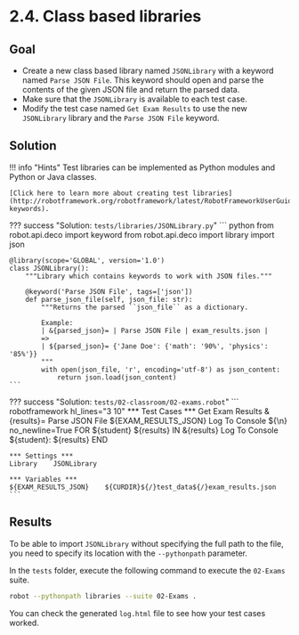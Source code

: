 # 2.4. Class based libraries

## Goal

* Create a new class based library named `JSONLibrary` with a keyword named `Parse JSON File`. This keyword should open and parse the contents of the given JSON file and return the parsed data.
* Make sure that the `JSONLibrary` is available to each test case.
* Modify the test case named `Get Exam Results` to use the new `JSONLibrary` library and the `Parse JSON File` keyword.

## Solution

!!! info "Hints"
    Test libraries can be implemented as Python modules and Python or Java classes.

    [Click here to learn more about creating test libraries](http://robotframework.org/robotframework/latest/RobotFrameworkUserGuide.html#creating-keywords).

??? success "Solution: `tests/libraries/JSONLibrary.py`"
    ``` python
    from robot.api.deco import keyword
    from robot.api.deco import library
    import json


    @library(scope='GLOBAL', version='1.0')
    class JSONLibrary():
        """Library which contains keywords to work with JSON files."""

        @keyword('Parse JSON File', tags=['json'])
        def parse_json_file(self, json_file: str):
            """Returns the parsed ``json_file`` as a dictionary.

            Example:
            | &{parsed_json}= | Parse JSON File | exam_results.json |
            =>
            | ${parsed_json}= {'Jane Doe': {'math': '90%', 'physics': '85%'}}
            """
            with open(json_file, 'r', encoding='utf-8') as json_content:
                return json.load(json_content)
    ```

??? success "Solution: `tests/02-classroom/02-exams.robot`"
    ``` robotframework hl_lines="3 10"
    *** Test Cases ***
    Get Exam Results
        &{results}=    Parse JSON File    ${EXAM_RESULTS_JSON}
        Log To Console    ${\n}    no_newline=True
        FOR    ${student}    ${results}    IN    &{results}
            Log To Console    ${student}: ${results}
        END

    *** Settings ***
    Library    JSONLibrary

    *** Variables ***
    ${EXAM_RESULTS_JSON}    ${CURDIR}${/}test_data${/}exam_results.json
    ```

## Results

To be able to import `JSONLibrary` without specifying the full path to the file, you need to specify its location with the `--pythonpath` parameter.

In the `tests` folder, execute the following command to execute the `02-Exams` suite.

``` bash
robot --pythonpath libraries --suite 02-Exams .
```

You can check the generated `log.html` file to see how your test cases worked.
